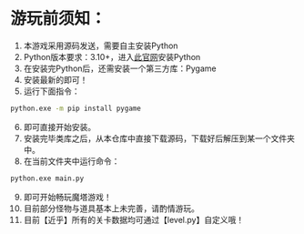 # 游玩前须知：

1. 本游戏采用源码发送，需要自主安装Python
2. Python版本要求：3.10+，进入[此官网](https://python.org/downloads)安装Python
3. 在安装完Python后，还需安装一个第三方库：Pygame
4. 安装最新的即可！
5. 运行下面指令：

```bash
python.exe -m pip install pygame
```

6. 即可直接开始安装。
7. 安装完毕类库之后，从本仓库中直接下载源码，下载好后解压到某一个文件夹中。
8. 在当前文件夹中运行命令：

```bash
python.exe main.py
```

9. 即可开始畅玩魔塔游戏！
10. 目前部分怪物与道具基本上未完善，请酌情游玩。
11. 目前【近乎】所有的关卡数据均可通过【level.py】自定义哦！